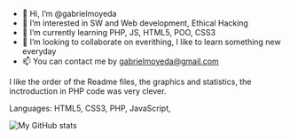 - 👋 Hi, I’m @gabrielmoyeda
- 👀 I’m interested in SW and Web development, Ethical Hacking
- 🌱 I’m currently learning PHP, JS, HTML5, POO, CSS3
- 💞️ I’m looking to collaborate on everithing, I like to learn something new everyday
- 📫 You can contact me by gabrielmoyeda@gmail.com


I like the order of the Readme files, the graphics and statistics, the inctroduction in PHP code was very clever.

Languages: HTML5, CSS3, PHP, JavaScript, 

![My GitHub stats](https://github-readme-stats.vercel.app/api?username=gabrielmoyeda&theme=dark&show_icons=true)


<!---
gabrielmoyeda/gabrielmoyeda is a ✨ special ✨ repository because its `README.md` (this file) appears on your GitHub profile.
You can click the Preview link to take a look at your changes.
--->
